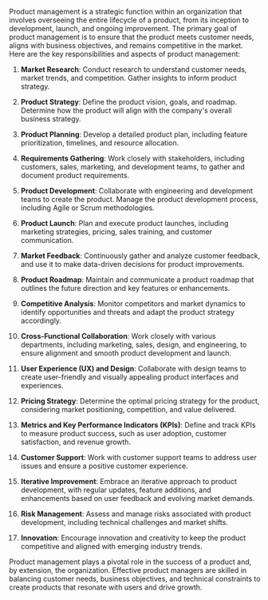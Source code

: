 Product management is a strategic function within an organization that involves overseeing the entire lifecycle of a product, from its inception to development, launch, and ongoing improvement. The primary goal of product management is to ensure that the product meets customer needs, aligns with business objectives, and remains competitive in the market. Here are the key responsibilities and aspects of product management:

1. **Market Research**: Conduct research to understand customer needs, market trends, and competition. Gather insights to inform product strategy.

2. **Product Strategy**: Define the product vision, goals, and roadmap. Determine how the product will align with the company's overall business strategy.

3. **Product Planning**: Develop a detailed product plan, including feature prioritization, timelines, and resource allocation.

4. **Requirements Gathering**: Work closely with stakeholders, including customers, sales, marketing, and development teams, to gather and document product requirements.

5. **Product Development**: Collaborate with engineering and development teams to create the product. Manage the product development process, including Agile or Scrum methodologies.

6. **Product Launch**: Plan and execute product launches, including marketing strategies, pricing, sales training, and customer communication.

7. **Market Feedback**: Continuously gather and analyze customer feedback, and use it to make data-driven decisions for product improvements.

8. **Product Roadmap**: Maintain and communicate a product roadmap that outlines the future direction and key features or enhancements.

9. **Competitive Analysis**: Monitor competitors and market dynamics to identify opportunities and threats and adapt the product strategy accordingly.

10. **Cross-Functional Collaboration**: Work closely with various departments, including marketing, sales, design, and engineering, to ensure alignment and smooth product development and launch.

11. **User Experience (UX) and Design**: Collaborate with design teams to create user-friendly and visually appealing product interfaces and experiences.

12. **Pricing Strategy**: Determine the optimal pricing strategy for the product, considering market positioning, competition, and value delivered.

13. **Metrics and Key Performance Indicators (KPIs)**: Define and track KPIs to measure product success, such as user adoption, customer satisfaction, and revenue growth.

14. **Customer Support**: Work with customer support teams to address user issues and ensure a positive customer experience.

15. **Iterative Improvement**: Embrace an iterative approach to product development, with regular updates, feature additions, and enhancements based on user feedback and evolving market demands.

16. **Risk Management**: Assess and manage risks associated with product development, including technical challenges and market shifts.

17. **Innovation**: Encourage innovation and creativity to keep the product competitive and aligned with emerging industry trends.

Product management plays a pivotal role in the success of a product and, by extension, the organization. Effective product managers are skilled in balancing customer needs, business objectives, and technical constraints to create products that resonate with users and drive growth.
